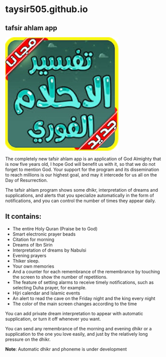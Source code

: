 # taysir505.github.io
## tafsir ahlam app
![tafsir ahalm app](https://raw.githubusercontent.com/taysir505/taysir505.github.io/master/tafsir%20ahlam%20app.jpg "tafsir al ahlam")

The completely new tafsir ahlam app is an application of God Almighty that is now five years old, I hope God will benefit us with it, so that we do not forget to mention God.
Your support for the program and its dissemination to reach millions is our highest goal, and may it intercede for us all on the Day of Resurrection.

The tafsir ahlam program shows some dhikr, interpretation of dreams and supplications, and alerts that you specialize automatically in the form of notifications, and you can control the number of times they appear daily.

## It contains:
- The entire Holy Quran (Praise be to God)
- Smart electronic prayer beads
- Citation for morning
- Dreams of Ibn Sirin
- Interpretation of dreams by Nabulsi
- Evening prayers
- Thiker sleep.
- Your own memories
- And a counter for each remembrance of the remembrance by touching the screen to show the number of repetitions.
- The feature of setting alarms to receive timely notifications, such as selecting Duha prayer, for example.
- Hijri calendar and Islamic events
- An alert to read the cave on the Friday night and the king every night
- The color of the main screen changes according to the time

You can add private dream interpretation to appear with automatic supplication, or turn it off whenever you want.

You can send any remembrance of the morning and evening dhikr or a supplication to the one you love easily, and just by the relatively long pressure on the dhikr.

**Note**: Automatic dhikr and phoneme is under development
